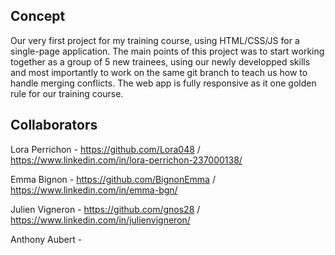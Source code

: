 ## Concept

Our very first project for my training course, using HTML/CSS/JS for a single-page application. The main points of this project was to start working together as a group of 5 new trainees, using our newly developped skills and most importantly to work on the same git branch to teach us how to handle merging conflicts. The web app is fully responsive as it one golden rule for our training course. 

## Collaborators 

Lora Perrichon - https://github.com/Lora048 / https://www.linkedin.com/in/lora-perrichon-237000138/

Emma Bignon - https://github.com/BignonEmma / https://www.linkedin.com/in/emma-bgn/

Julien Vigneron - https://github.com/gnos28 / https://www.linkedin.com/in/julienvigneron/

Anthony Aubert - 
